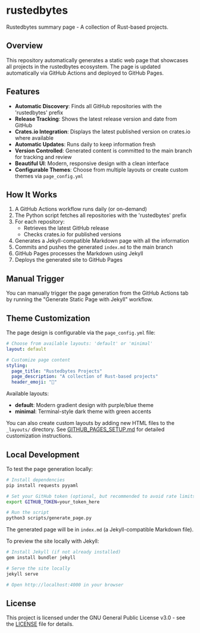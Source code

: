 # rustedbytes

Rustedbytes summary page - A collection of Rust-based projects.

## Overview

This repository automatically generates a static web page that showcases all projects in the rustedbytes ecosystem. The page is updated automatically via GitHub Actions and deployed to GitHub Pages.

## Features

- **Automatic Discovery**: Finds all GitHub repositories with the 'rustedbytes' prefix
- **Release Tracking**: Shows the latest release version and date from GitHub
- **Crates.io Integration**: Displays the latest published version on crates.io where available
- **Automatic Updates**: Runs daily to keep information fresh
- **Version Controlled**: Generated content is committed to the main branch for tracking and review
- **Beautiful UI**: Modern, responsive design with a clean interface
- **Configurable Themes**: Choose from multiple layouts or create custom themes via `page_config.yml`

## How It Works

1. A GitHub Actions workflow runs daily (or on-demand)
2. The Python script fetches all repositories with the 'rustedbytes' prefix
3. For each repository:
   - Retrieves the latest GitHub release
   - Checks crates.io for published versions
4. Generates a Jekyll-compatible Markdown page with all the information
5. Commits and pushes the generated `index.md` to the main branch
6. GitHub Pages processes the Markdown using Jekyll
7. Deploys the generated site to GitHub Pages

## Manual Trigger

You can manually trigger the page generation from the GitHub Actions tab by running the "Generate Static Page with Jekyll" workflow.

## Theme Customization

The page design is configurable via the `page_config.yml` file:

```yaml
# Choose from available layouts: 'default' or 'minimal'
layout: default

# Customize page content
styling:
  page_title: "Rustedbytes Projects"
  page_description: "A collection of Rust-based projects"
  header_emoji: "🦀"
```

Available layouts:
- **default**: Modern gradient design with purple/blue theme
- **minimal**: Terminal-style dark theme with green accents

You can also create custom layouts by adding new HTML files to the `_layouts/` directory. See [GITHUB_PAGES_SETUP.md](GITHUB_PAGES_SETUP.md) for detailed customization instructions.

## Local Development

To test the page generation locally:

```bash
# Install dependencies
pip install requests pyyaml

# Set your GitHub token (optional, but recommended to avoid rate limits)
export GITHUB_TOKEN=your_token_here

# Run the script
python3 scripts/generate_page.py
```

The generated page will be in `index.md` (a Jekyll-compatible Markdown file).

To preview the site locally with Jekyll:

```bash
# Install Jekyll (if not already installed)
gem install bundler jekyll

# Serve the site locally
jekyll serve

# Open http://localhost:4000 in your browser
```

## License

This project is licensed under the GNU General Public License v3.0 - see the [LICENSE](LICENSE) file for details.
